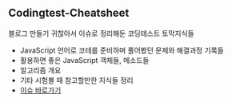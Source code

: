 ## Codingtest-Cheatsheet
블로그 만들기 귀찮아서 이슈로 정리해둔 코딩테스트 토막지식들

- JavaScript 언어로 코테를 준비하며 풀어봤던 문제와 해결과정 기록들
- 활용하면 좋은 JavaScript 객체들, 메소드들
- 알고리즘 개요
- 기타 시험볼 때 참고할만한 지식들 정리
- [이슈 바로가기](https://github.com/dlehdanakf/Codingtest-Cheatsheet)
